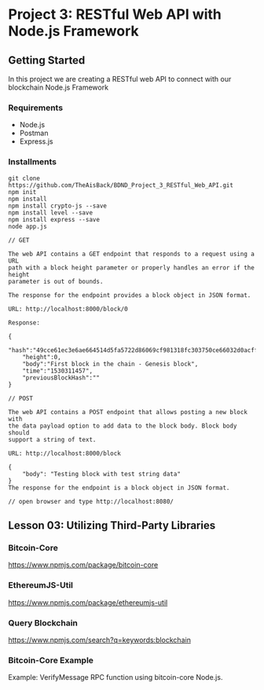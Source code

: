 # Project 3: RESTful Web API with Node.js Framework

## Getting Started

In this project we are creating a RESTful web API to connect with our blockchain Node.js Framework

### Requirements

- Node.js
- Postman
- Express.js

### Installments

```
git clone https://github.com/TheAisBack/BDND_Project_3_RESTful_Web_API.git
npm init
npm install
npm install crypto-js --save
npm install level --save
npm install express --save
node app.js

// GET

The web API contains a GET endpoint that responds to a request using a URL
path with a block height parameter or properly handles an error if the height
parameter is out of bounds.

The response for the endpoint provides a block object in JSON format.

URL: http://localhost:8000/block/0

Response:

{
    "hash":"49cce61ec3e6ae664514d5fa5722d86069cf981318fc303750ce66032d0acff3",
    "height":0,
    "body":"First block in the chain - Genesis block",
    "time":"1530311457",
    "previousBlockHash":""
}

// POST

The web API contains a POST endpoint that allows posting a new block with
the data payload option to add data to the block body. Block body should
support a string of text.

URL: http://localhost:8000/block

{
    "body": "Testing block with test string data"
}
The response for the endpoint is a block object in JSON format.

// open browser and type http://localhost:8080/
```

## Lesson 03: Utilizing Third-Party Libraries

### Bitcoin-Core
https://www.npmjs.com/package/bitcoin-core

### EthereumJS-Util
https://www.npmjs.com/package/ethereumjs-util

### Query Blockchain
https://www.npmjs.com/search?q=keywords:blockchain

### Bitcoin-Core Example
Example: VerifyMessage RPC function using bitcoin-core Node.js.
